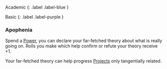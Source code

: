 Academic
{: .label .label-blue }

Basic
{: .label .label-purple }

### Apophenia

Spend a [Power](Game/Core/Blocks/Power), you can declare your far-fetched theory about what is really going on. Rolls you make which help confirm or refute your theory receive +1.

Your far-fetched theory can help progress [Projects](Game/Core/Skills#Project) only tangentially related.
